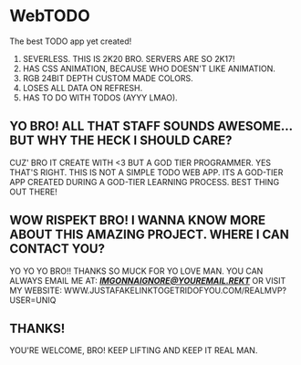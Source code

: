 # WebTODO
The best TODO app yet created!

1) SEVERLESS. THIS IS 2K20 BRO. SERVERS ARE SO 2K17!
2) HAS CSS ANIMATION, BECAUSE WHO DOESN'T LIKE ANIMATION.
3) RGB 24BIT DEPTH CUSTOM MADE COLORS.
4) LOSES ALL DATA ON REFRESH.
5) HAS TO DO WITH TODOS (AYYY LMAO).

## YO BRO! ALL THAT STAFF SOUNDS AWESOME... BUT WHY THE HECK I SHOULD CARE?

CUZ' BRO IT CREATE WITH <3 BUT A GOD TIER PROGRAMMER. YES THAT'S RIGHT. THIS IS NOT A SIMPLE TODO WEB APP. ITS A GOD-TIER APP CREATED DURING A GOD-TIER LEARNING PROCESS. BEST THING OUT THERE!

## WOW RISPEKT BRO! I WANNA KNOW MORE ABOUT THIS AMAZING PROJECT. WHERE I CAN CONTACT YOU?

YO YO YO BRO!! THANKS SO MUCK FOR YO LOVE MAN. YOU CAN ALWAYS EMAIL ME AT: ***IMGONNAIGNORE@YOUREMAIL.REKT*** OR VISIT MY WEBSITE: WWW.JUSTAFAKELINKTOGETRIDOFYOU.COM/REALMVP?USER=UNIQ

## THANKS!
YOU'RE WELCOME, BRO! KEEP LIFTING AND KEEP IT REAL MAN.
